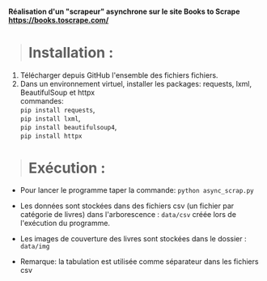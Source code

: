 #### Réalisation d'un "scrapeur" asynchrone sur le site Books to Scrape  https://books.toscrape.com/


># Installation : 
1. Télécharger depuis GitHub l'ensemble des fichiers fichiers. 
2. Dans un environnement virtuel, installer les packages: requests, lxml, BeautifulSoup et httpx     
commandes:    
`pip install requests`,   
`pip install lxml`,   
`pip install beautifulsoup4`,   
`pip install httpx`

># Exécution :
- Pour lancer le programme taper la commande: `python async_scrap.py` 

- Les données sont stockées dans des fichiers csv (un fichier par catégorie de livres) dans l'arborescence : `data/csv` créée lors de l'exécution du programme.
- Les images de couverture des livres sont stockées dans le dossier : `data/img`

* Remarque: la tabulation est utilisée comme séparateur dans les fichiers csv





